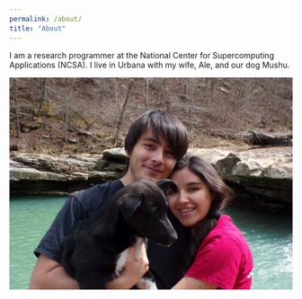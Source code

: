 ```yaml
---
permalink: /about/
title: "About"
---
```


I am a research programmer at the National Center for Supercomputing Applications (NCSA). I live in Urbana with my wife, Ale, and our dog Mushu.

![Ale and Mushu](/assets/images/mushuyale.jpg)